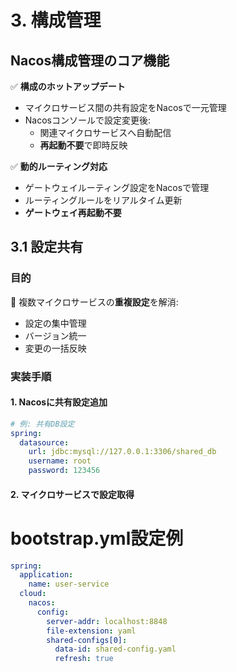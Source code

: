 # 3. 構成管理

## Nacos構成管理のコア機能
✅ **構成のホットアップデート**
- マイクロサービス間の共有設定をNacosで一元管理
- Nacosコンソールで設定変更後:
  - 関連マイクロサービスへ自動配信
  - **再起動不要**で即時反映

✅ **動的ルーティング対応**
- ゲートウェイルーティング設定をNacosで管理
- ルーティングルールをリアルタイム更新
- **ゲートウェイ再起動不要**


## 3.1 設定共有

### 目的
🔧 複数マイクロサービスの**重複設定**を解消:
- 設定の集中管理
- バージョン統一
- 変更の一括反映

### 実装手順

#### 1. Nacosに共有設定追加
```yaml
# 例: 共有DB設定
spring:
  datasource:
    url: jdbc:mysql://127.0.0.1:3306/shared_db
    username: root
    password: 123456
```

#### 2. マイクロサービスで設定取得
# bootstrap.yml設定例
```yaml
spring:
  application:
    name: user-service
  cloud:
    nacos:
      config:
        server-addr: localhost:8848
        file-extension: yaml
        shared-configs[0]:
          data-id: shared-config.yaml
          refresh: true
```
  
